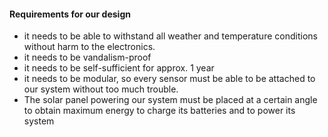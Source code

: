 #### Requirements for our design
- it needs to be able to withstand all weather and temperature conditions without harm to the electronics.
- it needs to be vandalism-proof
- it needs to be self-sufficient for approx. 1 year
- it needs to be modular, so every sensor must be able to be attached to our system without too much trouble. 
- The solar panel powering our system must be placed at a certain angle to obtain maximum energy to charge its batteries and to power its system 


